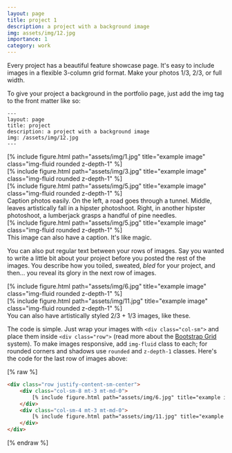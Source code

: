 ```yaml
---
layout: page
title: project 1
description: a project with a background image
img: assets/img/12.jpg
importance: 1
category: work
---
```


Every project has a beautiful feature showcase page.
It's easy to include images in a flexible 3-column grid format.
Make your photos 1/3, 2/3, or full width.

To give your project a background in the portfolio page, just add the img tag to the front matter like so:

    ---
    layout: page
    title: project
    description: a project with a background image
    img: /assets/img/12.jpg
    ---

<div class="row">
    <div class="col-sm mt-3 mt-md-0">
        [% include figure.html path="assets/img/1.jpg" title="example image" class="img-fluid rounded z-depth-1" %]
    </div>
    <div class="col-sm mt-3 mt-md-0">
        [% include figure.html path="assets/img/3.jpg" title="example image" class="img-fluid rounded z-depth-1" %]
    </div>
    <div class="col-sm mt-3 mt-md-0">
        [% include figure.html path="assets/img/5.jpg" title="example image" class="img-fluid rounded z-depth-1" %]
    </div>
</div>
<div class="caption">
    Caption photos easily. On the left, a road goes through a tunnel. Middle, leaves artistically fall in a hipster photoshoot. Right, in another hipster photoshoot, a lumberjack grasps a handful of pine needles.
</div>
<div class="row">
    <div class="col-sm mt-3 mt-md-0">
        [% include figure.html path="assets/img/5.jpg" title="example image" class="img-fluid rounded z-depth-1" %]
    </div>
</div>
<div class="caption">
    This image can also have a caption. It's like magic.
</div>

You can also put regular text between your rows of images.
Say you wanted to write a little bit about your project before you posted the rest of the images.
You describe how you toiled, sweated, *bled* for your project, and then... you reveal its glory in the next row of images.


<div class="row justify-content-sm-center">
    <div class="col-sm-8 mt-3 mt-md-0">
        [% include figure.html path="assets/img/6.jpg" title="example image" class="img-fluid rounded z-depth-1" %]
    </div>
    <div class="col-sm-4 mt-3 mt-md-0">
        [% include figure.html path="assets/img/11.jpg" title="example image" class="img-fluid rounded z-depth-1" %]
    </div>
</div>
<div class="caption">
    You can also have artistically styled 2/3 + 1/3 images, like these.
</div>


The code is simple.
Just wrap your images with `<div class="col-sm">` and place them inside `<div class="row">` (read more about the <a href="https://getbootstrap.com/docs/4.4/layout/grid/">Bootstrap Grid</a> system).
To make images responsive, add `img-fluid` class to each; for rounded corners and shadows use `rounded` and `z-depth-1` classes.
Here's the code for the last row of images above:

[% raw %]
```html
<div class="row justify-content-sm-center">
    <div class="col-sm-8 mt-3 mt-md-0">
        [% include figure.html path="assets/img/6.jpg" title="example image" class="img-fluid rounded z-depth-1" %]
    </div>
    <div class="col-sm-4 mt-3 mt-md-0">
        [% include figure.html path="assets/img/11.jpg" title="example image" class="img-fluid rounded z-depth-1" %]
    </div>
</div>
```
[% endraw %]
